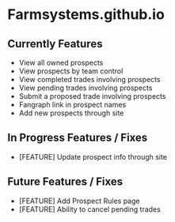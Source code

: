 Farmsystems.github.io
=====================

Currently Features
------------------
* View all owned prospects
* View prospects by team control
* View completed trades involving prospects
* View pending trades involving prospects
* Submit a proposed trade involving prospects
* Fangraph link in prospect names
* Add new prospects through site

In Progress Features / Fixes
----------------------------
* [FEATURE] Update prospect info through site

Future Features / Fixes
-----------------------
* [FEATURE] Add Prospect Rules page
* [FEATURE] Ability to cancel pending trades
